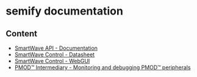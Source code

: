 # semify documentation

## Content
- [SmartWave API - Documentation](index.html)
- [SmartWave Control - Datasheet](SmartWave_Control_Datasheet.md)
- [SmartWave Control - WebGUI](SmartWave_Control_WebGUI.md)
- [PMOD™ Intermediary - Monitoring and debugging PMOD™ peripherals](pmod-intermediary.md)
